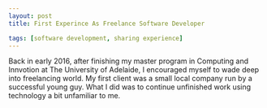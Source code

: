 ```yaml
---
layout: post
title: First Experince As Freelance Software Developer

tags: [software development, sharing experience]
---
```


Back in early 2016, after finishing my master program in Computing and Innvotion at The University of Adelaide, I encouraged myself to wade deep into freelancing world. My first client was a small local company run by a successful young guy. What I did was to continue unfinished work using technology a bit unfamiliar to me.
